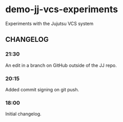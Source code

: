 # demo-jj-vcs-experiments

Experiments with the Jujutsu VCS system

## CHANGELOG

### 21:30

An edit in a branch on GitHub outside of the JJ repo.

### 20:15

Added commit signing on git push.

### 18:00

Initial changelog.
